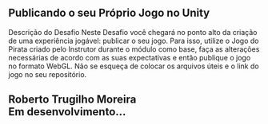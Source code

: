 ## Publicando o seu Próprio Jogo no Unity


Descrição do Desafio
Neste Desafio você chegará no ponto alto da criação de uma experiência jogável: publicar o seu jogo. Para isso, utilize o Jogo do Pirata criado pelo Instrutor durante o módulo como base, faça as alterações necessárias de acordo com as suas expectativas e então publique o jogo no formato WebGL. Não se esqueça de colocar os arquivos úteis e o link do jogo no seu repositório.

## Roberto Trugilho Moreira<br>Em desenvolvimento...